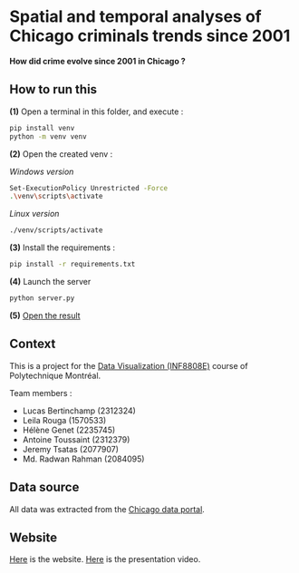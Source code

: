 # Spatial and temporal analyses of Chicago criminals trends since 2001

**How did crime evolve since 2001 in Chicago ?**

## How to run this

**(1)** Open a terminal in this folder, and execute :

```bash
pip install venv
python -m venv venv
```

**(2)** Open the created venv :

*Windows version*

```bash
Set-ExecutionPolicy Unrestricted -Force
.\venv\scripts\activate
```

*Linux version*

```bash
./venv/scripts/activate
```

**(3)** Install the requirements :

```bash
pip install -r requirements.txt
```

**(4)** Launch the server

```bash
python server.py
```

**(5)** [Open the result](http://127.0.0.1:8050/)

## Context

This is a project for the [Data Visualization (INF8808E)](https://www.professeurs.polymtl.ca/thomas.hurtut/inf8808/) course of Polytechnique Montréal.

Team members :

* Lucas Bertinchamp (2312324)
* Leila Rouga (1570533)
* Hélène Genet  (2235745) 
* Antoine Toussaint (2312379)
* Jeremy Tsatas (2077907)
* Md. Radwan Rahman (2084095)

## Data source

All data was extracted from the [Chicago data portal](https://data.cityofchicago.org/Public-Safety/Crimes-2001-to-Present/ijzp-q8t2/about_data).

## Website

[Here](https://chicago-crimes.onrender.com) is the website.
[Here](https://www.loom.com/share/6399725cf0ac4be58722145cbb481372?sid=3a06aab2-73c5-4105-9be1-8abc5b1daeb2) is the presentation video.
